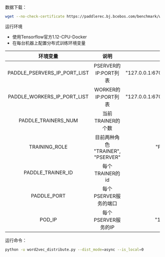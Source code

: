 数据下载：
```bash
wget --no-check-certificate https://paddlerec.bj.bcebos.com/benchmark/word2vec_benchmark_data.tar.gz
```

运行环境
- 使用Tensorflow官方1.12-CPU-Docker
- 在每台机器上配置分布式训练环境变量

 | 环境变量 | 说明 | 示例 |
   |:-----:|:-----:|:------:|
   | PADDLE_PSERVERS_IP_PORT_LIST | PSERVER的IP:PORT列表 | "127.0.0.1:67001,127.0.0.1:67002" |
   | PADDLE_WORKERS_IP_PORT_LIST | WORKER的IP:PORT列表 | "127.0.0.1:67001,127.0.0.1:67002" |
   | PADDLE_TRAINERS_NUM | 当前TRAINER的个数 | "32" |
   | TRAINING_ROLE | 目前两种角色 "TRAINER", "PSERVER" |"PSERVER"|
   | PADDLE_TRAINER_ID | 每个TRAINER的id | 12 |
   | PADDLE_PORT | 每个PSERVER服务的端口 | 67001 |
   | POD_IP | 每个PSERVER服务的IP | "127.0.0.1" |
   

运行命令：
```bash
python -u word2vec_distribute.py --dist_mode=async --is_local=0
```